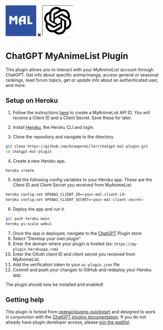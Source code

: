<img src="https://github.com/kcoopermiller/chatgpt-mal-plugin/blob/main/img/mal-logo.png" alt="mal logo" width="100" /> ✖️ <img src="https://github.com/kcoopermiller/chatgpt-mal-plugin/blob/main/img/openai-logo.png" alt="openai logo" width="100" />

# ChatGPT MyAnimeList Plugin

This plugin allows you to interact with your MyAnimeList account through ChatGPT. Get info about specific anime/manga, access general or seasonal rankings, read forum topics, get or update info about an authenticated user, and more.

## Setup on Heroku

1. Follow the instructions [here](https://myanimelist.net/forum/?topicid=1973141) to create a MyAnimeList API ID.
   You will receive a Client ID and a Client Secret. Save these for later.

2. Install [Heroku](https://devcenter.heroku.com/articles/getting-started-with-python#set-up), the Heroku CLI and login.

3. Clone the repository and navigate to the directory.

```bash
git clone https://github.com/kcoopermiller/chatgpt-mal-plugin.git
cd chatgpt-mal-plugin
```

4. Create a new Heroku app.

```bash
heroku create
```

5. Add the following config variables to your Heroku app. These are the Client ID and Client Secret you received from MyAnimeList.

```bash
heroku config:set OPENAI_CLIENT_ID=<your-mal-client-id>
heroku config:set OPENAI_CLIENT_SECRET=<your-mal-client-secret>
```

6. Deploy the app and run it.

```bash
git push heroku main
heroku ps:scale web=1
```

7. Once the app is deployed, navigate to the [ChatGPT](https://chat.openai.com/) Plugin store
8. Select "Develop your own plugin"
9. Enter the domain where your plugin is hosted (ex: `https://my-plugin.herokuapp.com`)
10. Enter the OAuth client ID and client secret you received from MyAnimeList.
11. Add the verification token to your `ai-plugin.json` file
12. Commit and push your changes to GitHub and redeploy your Heroku app.

The plugin should now be installed and enabled!

## Getting help

This plugin is forked from [openai/plugins-quickstart](https://github.com/openai/plugins-quickstart) and designed to work in conjunction with the
[ChatGPT plugins documentation](https://platform.openai.com/docs/plugins). If you do not already have plugin developer access, please [join the waitlist](https://openai.com/waitlist/plugins).
